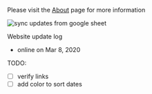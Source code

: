 


Please visit the [About](https://weileizeng.github.io/Cancelled-Academic-Conferences/) page for more information

![sync updates from google sheet](https://github.com/WeileiZeng/Cancelled-Academic-Conferences/workflows/sync%20updates%20from%20google%20sheet/badge.svg)


Website update log
* online on Mar 8, 2020


TODO:
- [ ] verify links
- [ ] add color to sort dates

